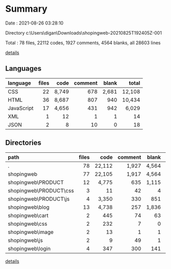 # Summary

Date : 2021-08-26 03:28:10

Directory c:\Users\digan\Downloads\shopingweb-20210825T192405Z-001

Total : 78 files,  22112 codes, 1927 comments, 4564 blanks, all 28603 lines

[details](details.md)

## Languages
| language | files | code | comment | blank | total |
| :--- | ---: | ---: | ---: | ---: | ---: |
| CSS | 22 | 8,749 | 678 | 2,681 | 12,108 |
| HTML | 36 | 8,687 | 807 | 940 | 10,434 |
| JavaScript | 17 | 4,656 | 431 | 942 | 6,029 |
| XML | 1 | 12 | 1 | 1 | 14 |
| JSON | 2 | 8 | 10 | 0 | 18 |

## Directories
| path | files | code | comment | blank | total |
| :--- | ---: | ---: | ---: | ---: | ---: |
| . | 78 | 22,112 | 1,927 | 4,564 | 28,603 |
| shopingweb | 77 | 22,105 | 1,917 | 4,564 | 28,586 |
| shopingweb\PRODUCT | 12 | 4,775 | 635 | 1,115 | 6,525 |
| shopingweb\PRODUCT\css | 3 | 11 | 42 | 4 | 57 |
| shopingweb\PRODUCT\js | 4 | 3,350 | 330 | 851 | 4,531 |
| shopingweb\blog | 13 | 4,738 | 257 | 1,836 | 6,831 |
| shopingweb\cart | 2 | 445 | 74 | 63 | 582 |
| shopingweb\css | 2 | 232 | 7 | 0 | 239 |
| shopingweb\image | 2 | 13 | 1 | 1 | 15 |
| shopingweb\js | 2 | 9 | 49 | 1 | 59 |
| shopingweb\login | 4 | 347 | 300 | 141 | 788 |

[details](details.md)